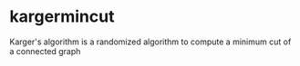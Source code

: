 # kargermincut
Karger's algorithm is a randomized algorithm to compute a minimum cut of a connected graph

